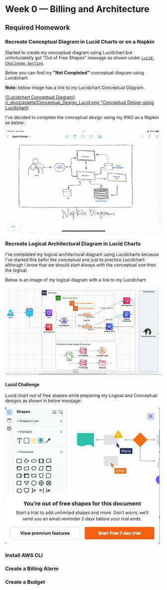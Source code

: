 # Week 0 — Billing and Architecture

## Required Homework

### Recreate Conceptual Diagram in Lucid Charts or on a Napkin

Started to create my conceptual diagram using Lucidchart but unfortunatelly got "Out of Free Shapes" message as shown under [`Lucid Challenge Section`](#lucid-challenge). 

Below you can find my **"Not Completed"** conceptual diagram using Lucidchart: 

**Note:** below image has a link to my Lucidchart Conceptual Diagram.


[![Lucidchart Conceptual Diagram](/_docs/assets/Conceptual_Design_Lucid.png "Conceptual Design using Lucidchart)](https://lucid.app/lucidchart/5ca8846d-9da1-4871-b714-3cff45425aa9/edit?viewport_loc=-11%2C69%2C1899%2C959%2CEizxkmoz_qBx&invitationId=inv_432bcf22-5c09-4da4-8237-5781969dea0c)


I've decided to complete the conceptual design using my IPAD as a Napkin as below:


![IPAD Conceptual Diagram](/_docs/assets/Napkin_Design.jpeg "Conceptual Design using IPAD")



### Recreate Logical Architectural Diagram in Lucid Charts

I've completed my logical architectural diagram using Lucidcharts because I've started this befor the conceptual one just to practice Lucidchart although I know that we should start always with the conceptual one then the logical.

Below is an image of my logical diagram with a link to my Lucidchart:

[![Logical Design](/_docs/assets/Logical_Design_Lucid.png "Logical Design")](https://lucid.app/lucidchart/5ca8846d-9da1-4871-b714-3cff45425aa9/edit?viewport_loc=119%2C-63%2C1899%2C959%2C0_0&invitationId=inv_432bcf22-5c09-4da4-8237-5781969dea0c)

#### Lucid Challenge
Lucid chart out of free shapes while preparing my Logical and Conceptual designs as shown in below message:

![Napkin Design](/_docs/assets/Lucid_Out_of_Free_Shapes.png)

### Install AWS CLI

### Create a Billing Alarm

### Create a Budget

